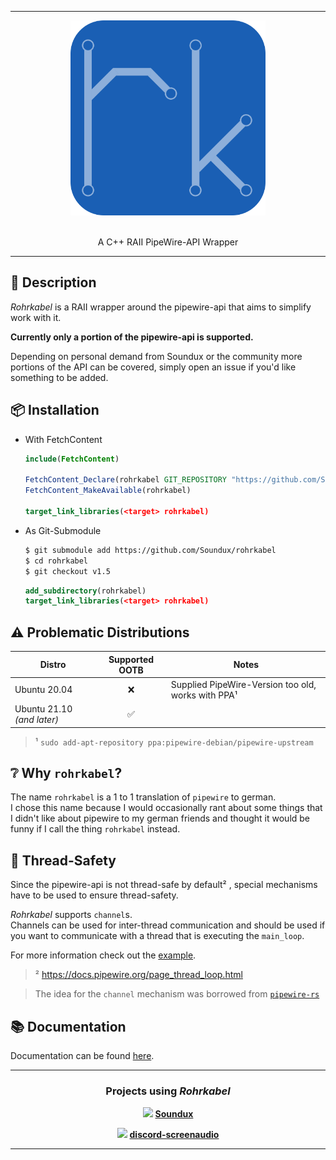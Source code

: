 <hr/>

<div align="center"> 
    <img src="assets/logo-animated.svg" height=312>
</div>

<br/>

<p align="center">
    A C++ RAII PipeWire-API Wrapper
</p>

<hr/>

## 📃 Description

<div align="left">

_Rohrkabel_ is a RAII wrapper around the pipewire-api that aims to simplify work with it.

**Currently only a portion of the pipewire-api is supported.**  

Depending on personal demand from Soundux or the community more portions of the API can be covered, simply open an issue if you'd like something to be added.

</div>

## 📦 Installation

<div align="left">

- With FetchContent
  ```cmake
  include(FetchContent)

  FetchContent_Declare(rohrkabel GIT_REPOSITORY "https://github.com/Soundux/rohrkabel" GIT_TAG v1.5)
  FetchContent_MakeAvailable(rohrkabel)

  target_link_libraries(<target> rohrkabel)
  ```
- As Git-Submodule
  ```bash
  $ git submodule add https://github.com/Soundux/rohrkabel
  $ cd rohrkabel
  $ git checkout v1.5
  ```
  ```cmake
  add_subdirectory(rohrkabel)
  target_link_libraries(<target> rohrkabel)
  ```


</div>

## ⚠️ Problematic Distributions

<center>

| Distro                     | Supported OOTB | Notes                                              |
| -------------------------- | :------------: | -------------------------------------------------- |
| Ubuntu 20.04               |       ❌        | Supplied PipeWire-Version too old, works with PPA¹ |
| Ubuntu 21.10 _(and later)_ |       ✅        |                                                    |

<div align="left">

> ¹ `sudo add-apt-repository ppa:pipewire-debian/pipewire-upstream`

</div>

</center>

## ❔ Why `rohrkabel`?

<div align="left">

The name `rohrkabel` is a 1 to 1 translation of `pipewire` to german.  
I chose this name because I would occasionally rant about some things that I didn't like about pipewire to my german friends and thought it would be funny if I call the thing `rohrkabel` instead.

</div>

## 🧵 Thread-Safety


<div align="left">

Since the pipewire-api is not thread-safe by default² , special mechanisms have to be used to ensure thread-safety.  

*Rohrkabel* supports `channel`s.  
Channels can be used for inter-thread communication and should be used if you want to communicate with a thread that is executing the `main_loop`.

For more information check out the [example](examples/channels/).

> ² https://docs.pipewire.org/page_thread_loop.html  

> The idea for the `channel` mechanism was borrowed from [`pipewire-rs`](https://pipewire.pages.freedesktop.org/pipewire-rs/pipewire/channel/index.html#examples) 

</div>

## 📚 Documentation

Documentation can be found [here](https://curve.github.io/rohrkabel.docs/).

---

<div align="center">

### Projects using _Rohrkabel_
<img src="https://avatars.githubusercontent.com/u/74979035?s=200&v=4" width=15/> <b>[Soundux](https://github.com/Soundux)</b>

<img src="https://raw.githubusercontent.com/maltejur/discord-screenaudio/master/assets/de.shorsh.discord-screenaudio.png" width=15/> <b>[discord-screenaudio](https://github.com/maltejur/discord-screenaudio)</b>

</div>

---